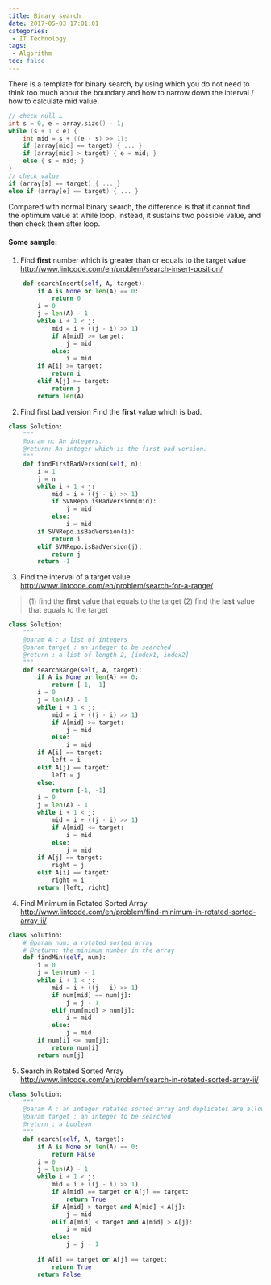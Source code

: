```yaml
---
title: Binary search
date: 2017-05-03 17:01:01
categories:
 - IT Technology
tags:
 - Algorithm
toc: false
---
```


There is a template for binary search, by using which you do not need to think too much about the boundary and how to narrow down the interval / how to calculate mid value.

```c
// check null …
int s = 0, e = array.size() - 1;
while (s + 1 < e) {
    int mid = s + ((e - s) >> 1);
    if (array[mid] == target) { ... }
    if (array[mid] > target) { e = mid; }
    else { s = mid; }
}
// check value
if (array[s] == target) { ... }
else if (array[e] == target) { ... }
```

Compared with normal binary search, the difference is that it cannot find the optimum value at while loop, instead, it sustains two possible value, and then check them after loop.

<!-- more -->

#### Some sample:

1) Find **first** number which is greater than or equals to the target value
http://www.lintcode.com/en/problem/search-insert-position/
``` python
    def searchInsert(self, A, target):
        if A is None or len(A) == 0:
            return 0
        i = 0
        j = len(A) - 1
        while i + 1 < j:
            mid = i + ((j - i) >> 1)
            if A[mid] >= target:
                j = mid
            else:
                i = mid
        if A[i] >= target:
            return i
        elif A[j] >= target:
            return j
        return len(A)
```

2) Find first bad version
Find the **first** value which is bad.
``` python
class Solution:
    """
    @param n: An integers.
    @return: An integer which is the first bad version.
    """
    def findFirstBadVersion(self, n):
        i = 1
        j = n
        while i + 1 < j:
            mid = i + ((j - i) >> 1)
            if SVNRepo.isBadVersion(mid):
                j = mid
            else:
                i = mid
        if SVNRepo.isBadVersion(i):
            return i
        elif SVNRepo.isBadVersion(j):
            return j
        return -1
```

3) Find the interval of a target value
http://www.lintcode.com/en/problem/search-for-a-range/
> (1) find the **first** value that equals to the target
> (2) find the **last** value that equals to the target

``` python
class Solution:
    """
    @param A : a list of integers
    @param target : an integer to be searched
    @return : a list of length 2, [index1, index2]
    """
    def searchRange(self, A, target):
        if A is None or len(A) == 0:
            return [-1, -1]
        i = 0
        j = len(A) - 1
        while i + 1 < j:
            mid = i + ((j - i) >> 1)
            if A[mid] >= target:
                j = mid
            else:
                i = mid
        if A[i] == target:
            left = i
        elif A[j] == target:
            left = j
        else:
            return [-1, -1]
        i = 0
        j = len(A) - 1
        while i + 1 < j:
            mid = i + ((j - i) >> 1)
            if A[mid] <= target:
                i = mid
            else:
                j = mid
        if A[j] == target:
            right = j
        elif A[i] == target:
            right = i
        return [left, right]
```

4) Find Minimum in Rotated Sorted Array
http://www.lintcode.com/en/problem/find-minimum-in-rotated-sorted-array-ii/

``` python
class Solution:
    # @param num: a rotated sorted array
    # @return: the minimum number in the array
    def findMin(self, num):
        i = 0
        j = len(num) - 1
        while i + 1 < j:
            mid = i + ((j - i) >> 1)
            if num[mid] == num[j]:
                j = j - 1
            elif num[mid] > num[j]:
                i = mid
            else:
                j = mid
        if num[i] <= num[j]:
            return num[i]
        return num[j]
```

5) Search in Rotated Sorted Array
http://www.lintcode.com/en/problem/search-in-rotated-sorted-array-ii/

``` python
class Solution:
    """
    @param A : an integer ratated sorted array and duplicates are allowed
    @param target : an integer to be searched
    @return : a boolean
    """
    def search(self, A, target):
        if A is None or len(A) == 0:
            return False
        i = 0
        j = len(A) - 1
        while i + 1 < j:
            mid = i + ((j - i) >> 1)
            if A[mid] == target or A[j] == target:
                return True
            if A[mid] > target and A[mid] < A[j]:
                j = mid
            elif A[mid] < target and A[mid] > A[j]:
                i = mid
            else:
                j = j - 1
                    
        if A[i] == target or A[j] == target:
            return True
        return False
```
